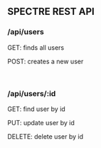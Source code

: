 ## SPECTRE REST API

### /api/users

GET: finds all users

POST: creates a new user

<br>

### /api/users/:id

GET: find user by id

PUT: update user by id

DELETE: delete user by id
